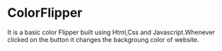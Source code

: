 # ColorFlipper

It is a basic color Flipper built using Html,Css and Javascript.Whenever clicked on the button it changes the backgroung color of website.
